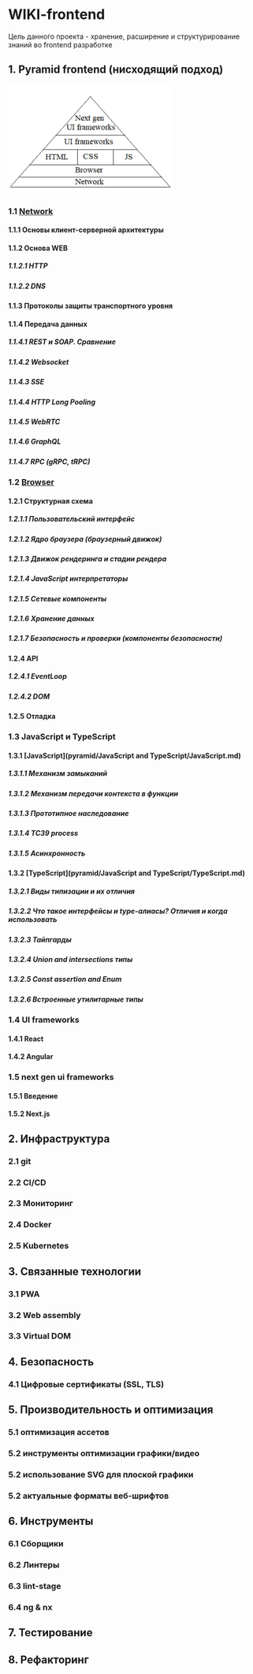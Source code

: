# WIKI-frontend
Цель данного проекта - хранение, расширение и структурирование знаний во frontend разработке

## 1. Pyramid frontend (нисходящий подход)
![img_1.png](img_1.png)
### 1.1 [Network](pyramid/network/network.md)
#### 1.1.1 Основы клиент-серверной архитектуры
#### 1.1.2 Основа WEB
##### 1.1.2.1 HTTP
##### 1.1.2.2 DNS
#### 1.1.3 Протоколы защиты транспортного уровня
#### 1.1.4 Передача данных
##### 1.1.4.1 REST и SOAP. Сравнение
##### 1.1.4.2 Websocket
##### 1.1.4.3 SSE
##### 1.1.4.4 HTTP Long Pooling
##### 1.1.4.5 WebRTC
##### 1.1.4.6 GraphQL
##### 1.1.4.7 RPC (gRPC, tRPC)

### 1.2 [Browser](pyramid/browser/browser.md)
#### 1.2.1 Структурная схема
##### 1.2.1.1 Пользовательский интерфейс
##### 1.2.1.2 Ядро браузера (браузерный движок)
##### 1.2.1.3 Движок рендеринга и стадии рендера
##### 1.2.1.4 JavaScript интерпретаторы
##### 1.2.1.5 Сетевые компоненты
##### 1.2.1.6 Хранение данных
##### 1.2.1.7 Безопасность и проверки (компоненты безопасности)
#### 1.2.4 API
##### 1.2.4.1 EventLoop
##### 1.2.4.2 DOM
#### 1.2.5 Отладка

### 1.3 JavaScript и TypeScript
#### 1.3.1 [JavaScript](pyramid/JavaScript and TypeScript/JavaScript.md)
##### 1.3.1.1 Механизм замыканий
##### 1.3.1.2 Механизм передачи контекста в функции 
##### 1.3.1.3 Прототипное наследование
##### 1.3.1.4 TC39 process
##### 1.3.1.5 Асинхронность
#### 1.3.2 [TypeScript](pyramid/JavaScript and TypeScript/TypeScript.md)
##### 1.3.2.1 Виды типизации и их отличия
##### 1.3.2.2 Что такое интерфейсы и type-алиасы? Отличия и когда использовать
##### 1.3.2.3 Тайпгарды
##### 1.3.2.4 Union and intersections типы
##### 1.3.2.5 Const assertion and Enum
##### 1.3.2.6 Встроенные утилитарные типы

### 1.4 UI frameworks
#### 1.4.1 React
#### 1.4.2 Angular

### 1.5 next gen ui frameworks
#### 1.5.1 Введение
#### 1.5.2 Next.js

## 2. Инфраструктура
### 2.1 git 
### 2.2 CI/CD 
### 2.3 Мониторинг
### 2.4 Docker
### 2.5 Kubernetes

## 3. Связанные технологии
### 3.1 PWA
### 3.2 Web assembly
### 3.3 Virtual DOM

## 4. Безопасность
### 4.1 Цифровые сертификаты (SSL, TLS)

## 5. Производительность и оптимизация
### 5.1 оптимизация ассетов
### 5.2 инструменты оптимизации графики/видео
### 5.2 использование SVG для плоской графики
### 5.2 актуальные форматы веб-шрифтов

## 6. Инструменты
### 6.1 Сборщики
### 6.2 Линтеры
### 6.3 lint-stage
### 6.4 ng & nx

## 7. Тестирование

## 8. Рефакторинг